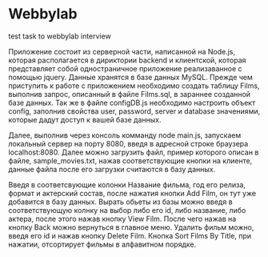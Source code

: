 # Webbylab
 test task to webbylab interview
 
  Приложение состоит из серверной части, написанной на Node.js, которая располагается в дириктории backend и клиентской, которая представляет собой одностраничное приложение реализаванное с помощью jquery. Данные хранятся в базе данных MySQL. Прежде чем приступить к работе с приложением необходимо создать таблицу Films, выполнив запрос, описанный в файле Films.sql, в зараннее созданной базе данных. Так же в файле configDB.js необходимо настроить объект config, заполнив свойства user, password, server и database значениями, которые дадут доступ к вашей базе данных.
 
  Далее, выполнив через консоль комманду node main.js, запускаем локальный сервер на порту 8080, введя в адресной строке браузера localhost:8080. Далее можно загрузить файл, пример которого описан в файле, sample_movies.txt, нажав соответствующие кнопки на клиенте, данные файла после его загрузки считаются в базу данных. 
  
  Введя в соответсвующие колонки Название фильма, год его релиза, формат и актерский состав, после нажатия кнопки Add Film, он тут уже добавится в базу данных. Вырать обьеты из базы можно введя в соответствующую колнку на выбор либо его id, либо название, либо актера, после этого нажав кнопку View Film. После чего нажав на кнопку Back можно вернуться в главное меню. Удалить фильм можно, введя его id и нажав кнопку Delete Film. Кнопка Sort Films By Title, при нажатии, отсортирует фильмы в алфавитном порядке.

